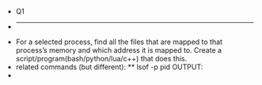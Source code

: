 * Q1
* ---------
* For a selected process, find all the files that are mapped to that process’s memory and which address it is mapped to. Create a script/program(bash/python/lua/c++) that does this.
* related commands (but different):
  ** lsof -p pid OUTPUT:
* 